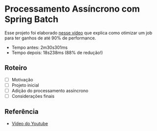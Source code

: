 # Processamento Assíncrono com Spring Batch

Esse projeto foi elaborado [nesse vídeo]() que explica como otimizar um job para ter ganhos de até 90% de performance.

- Tempo antes: 2m30s301ms
- Tempo depois: 18s238ms (88% de redução!)

## Roteiro

- [ ] Motivação
- [ ] Projeto inicial
- [ ] Adição do processamento assíncrono
- [ ] Considerações finais

## Referência

- [Vídeo do Youtube]()